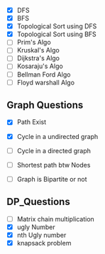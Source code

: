 - [X] DFS
- [X] BFS
- [X] Topological Sort using DFS
- [X] Topological Sort using BFS
- [ ] Prim's Algo
- [ ] Kruskal's Algo
- [ ] Dijkstra's Algo
- [ ] Kosaraju's Algo
- [ ] Bellman Ford Algo
- [ ] Floyd warshall Algo

Graph Questions
-------------------

- [X] Path Exist
- [X] Cycle in a undirected graph
- [ ] Cycle in a directed graph
- [ ] Shortest path btw Nodes
- [ ] Graph is Bipartite or not













DP_Questions 
-------------------

- [ ] Matrix chain multiplication 
- [X] ugly Number
- [X] nth Ugly number
- [X] knapsack problem